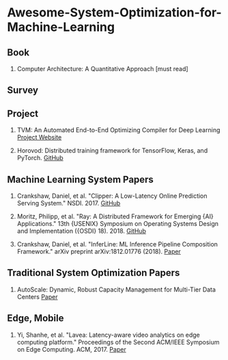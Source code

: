 # Awesome-System-Optimization-for-Machine-Learning


## Book

1. Computer Architecture: A Quantitative Approach [must read]

## Survey

#### 

## Project

1. TVM: An Automated End-to-End Optimizing Compiler for Deep Learning
[Project Website](https://tvm.ai/)

2. Horovod: Distributed training framework for TensorFlow, Keras, and PyTorch. 
[GitHub](https://github.com/uber/horovod)

## Machine Learning System Papers

1. Crankshaw, Daniel, et al. "Clipper: A Low-Latency Online Prediction Serving System." NSDI. 2017.
[GitHub](https://github.com/ucbrise/clipper)

2. Moritz, Philipp, et al. "Ray: A Distributed Framework for Emerging {AI} Applications." 13th {USENIX} Symposium on Operating Systems Design and Implementation ({OSDI} 18). 2018.
[GitHub](https://www.usenix.org/conference/osdi18/presentation/moritz)

3. Crankshaw, Daniel, et al. "InferLine: ML Inference Pipeline Composition Framework." arXiv preprint arXiv:1812.01776 (2018).
[Paper](https://arxiv.org/pdf/1812.01776.pdf)

## Traditional System Optimization Papers

1. AutoScale: Dynamic, Robust Capacity Management for Multi-Tier Data Centers
[Paper](https://dl.acm.org/citation.cfm?id=2382556)

## Edge, Mobile

1. Yi, Shanhe, et al. "Lavea: Latency-aware video analytics on edge computing platform." Proceedings of the Second ACM/IEEE Symposium on Edge Computing. ACM, 2017.
[Paper](http://www.cs.wayne.edu/~weisong/papers/yi17-LAVEA.pdf)

